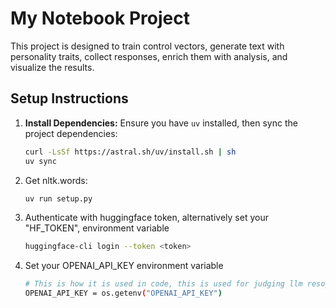 # My Notebook Project

This project is designed to train control vectors, generate text with personality traits, collect responses, enrich them with analysis, and visualize the results.

## Setup Instructions

1. **Install Dependencies:**
   Ensure you have `uv` installed, then sync the project dependencies:
   ```bash
   curl -LsSf https://astral.sh/uv/install.sh | sh
   uv sync
   ```

2. Get nltk.words:
   ```bash
   uv run setup.py
   ```

3. Authenticate with huggingface token, alternatively set your "HF_TOKEN", environment variable

   ```bash
   huggingface-cli login --token <token>
   ```

4. Set your OPENAI_API_KEY environment variable
   ```bash
   # This is how it is used in code, this is used for judging llm resopnses for metrics like clarity and engagement
   OPENAI_API_KEY = os.getenv("OPENAI_API_KEY")
```
